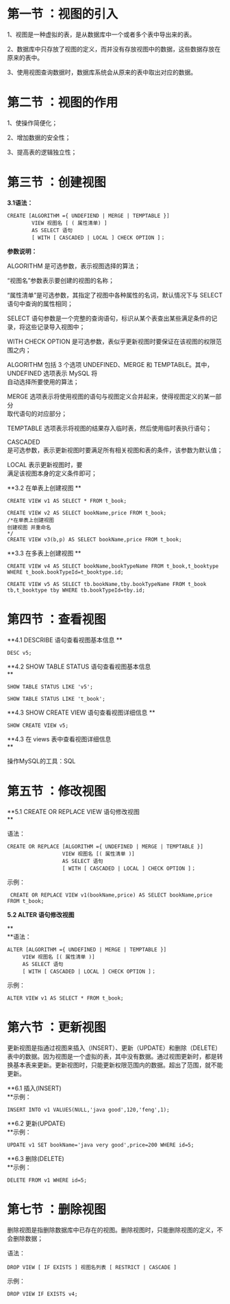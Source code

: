 # 第一节 ：视图的引入

1、视图是一种虚拟的表，是从数据库中一个或者多个表中导出来的表。

2、数据库中只存放了视图的定义，而并没有存放视图中的数据，这些数据存放在原来的表中。

3、使用视图查询数据时，数据库系统会从原来的表中取出对应的数据。

# 第二节 ：视图的作用

1、使操作简便化；

2、增加数据的安全性；

3、提高表的逻辑独立性；

# 第三节 ：创建视图

**3.1语法：**

```
CREATE [ALGORITHM ={ UNDEFIEND | MERGE | TEMPTABLE }]
        VIEW 视图名 [ ( 属性清单) ]
        AS SELECT 语句
        [ WITH [ CASCADED | LOCAL ] CHECK OPTION ]；
```

**参数说明：**

ALGORITHM 是可选参数，表示视图选择的算法；

“视图名”参数表示要创建的视图的名称；

“属性清单”是可选参数，其指定了视图中各种属性的名词，默认情况下与 SELECT 语句中查询的属性相同；

SELECT 语句参数是一个完整的查询语句，标识从某个表查出某些满足条件的记录，将这些记录导入视图中；

WITH CHECK OPTION 是可选参数，表似乎更新视图时要保证在该视图的权限范围之内；

ALGORITHM 包括 3 个选项 UNDEFINED、MERGE 和 TEMPTABLE。其中，UNDEFINED 选项表示 MySQL 将  
自动选择所要使用的算法；

MERGE 选项表示将使用视图的语句与视图定义合并起来，使得视图定义的某一部分  
取代语句的对应部分；

TEMPTABLE 选项表示将视图的结果存入临时表，然后使用临时表执行语句；

CASCADED  
是可选参数，表示更新视图时要满足所有相关视图和表的条件，该参数为默认值；

LOCAL 表示更新视图时，要  
满足该视图本身的定义条件即可；

**3.2  在单表上创建视图  **

```
CREATE VIEW v1 AS SELECT * FROM t_book;

CREATE VIEW v2 AS SELECT bookName,price FROM t_book;
/*在单表上创建视图 
创建视图 并重命名
*/
CREATE VIEW v3(b,p) AS SELECT bookName,price FROM t_book;
```

**3.3 在多表上创建视图  **

```
CREATE VIEW v4 AS SELECT bookName,bookTypeName FROM t_book,t_booktype WHERE t_book.bookTypeId=t_booktype.id;

CREATE VIEW v5 AS SELECT tb.bookName,tby.bookTypeName FROM t_book tb,t_booktype tby WHERE tb.bookTypeId=tby.id;
```

# 第四节 ：查看视图

**4.1 DESCRIBE 语句查看视图基本信息  **

```
DESC v5;
```

**4.2 SHOW TABLE STATUS 语句查看视图基本信息        
**

```
SHOW TABLE STATUS LIKE 'v5';

SHOW TABLE STATUS LIKE 't_book';
```

**4.3 SHOW CREATE VIEW 语句查看视图详细信息  **

```
SHOW CREATE VIEW v5;
```

**4.3 在 views 表中查看视图详细信息        
**

操作MySQL的工具：SQL

# 第五节 ：修改视图

**5.1 CREATE OR REPLACE VIEW 语句修改视图        
**

语法：

```
CREATE OR REPLACE [ALGORITHM ={ UNDEFINED | MERGE | TEMPTABLE }]
                  VIEW 视图名 [( 属性清单 )]
                  AS SELECT 语句
                  [ WITH [ CASCADED | LOCAL ] CHECK OPTION ]；
```

示例：

```
 CREATE OR REPLACE VIEW v1(bookName,price) AS SELECT bookName,price FROM t_book;
```

**5.2 ALTER 语句修改视图**

**        
**语法：

```
ALTER [ALGORITHM ={ UNDEFINED | MERGE | TEMPTABLE }]
     VIEW 视图名 [( 属性清单 )]
     AS SELECT 语句
     [ WITH [ CASCADED | LOCAL ] CHECK OPTION ]；
```

示例：

```
ALTER VIEW v1 AS SELECT * FROM t_book;
```

# 第六节 ：更新视图

更新视图是指通过视图来插入（INSERT）、更新（UPDATE）和删除（DELETE）表中的数据。因为视图是一个虚拟的表，其中没有数据。通过视图更新时，都是转换基本表来更新。更新视图时，只能更新权限范围内的数据。超出了范围，就不能更新。

**6.1 插入\(INSERT\)        
**示例：

```
INSERT INTO v1 VALUES(NULL,'java good',120,'feng',1);
```

**6.2 更新\(UPDATE\)        
**示例：

```
UPDATE v1 SET bookName='java very good',price=200 WHERE id=5;
```

**6.3 删除\(DELETE\)        
**示例：

```
DELETE FROM v1 WHERE id=5;
```

# 第七节 ：删除视图

删除视图是指删除数据库中已存在的视图。删除视图时，只能删除视图的定义，不会删除数据；

语法：

```
DROP VIEW [ IF EXISTS ] 视图名列表 [ RESTRICT | CASCADE ]
```

示例：

```
DROP VIEW IF EXISTS v4;
```




